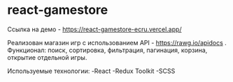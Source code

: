 # react-gamestore
Ссылка на демо - https://react-gamestore-ecru.vercel.app/

Реализован магазин игр с использованием API - https://rawg.io/apidocs . Функционал: поиск, сортировка, фильтрация, пагинация, корзина, открытие отдельной игры.

Используемые технологии:
  -React
  -Redux Toolkit
  -SCSS
  
